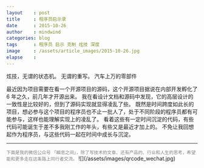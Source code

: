 ```yaml
---
layout    : post
title     : 程序员启示录
date      : 2015-10-26
author    : mindwind
categories: blog
tags      : 程序员 启示 克制 炫技 深度
image     : /assets/article_images/2015-10-26.jpg
elapse    :
---
```


炫技，无谓的状态机。
无谓的重写。
汽车上万的零部件


最近因为项目需要在看一个开源项目的源码，这个开源项目据说在内部开发孵化了 6 年之久，前几年才开源出来。
我在看设计文档和源码中发现，它的高层设计的一致性是比较好的，但到了源码实现就显得凌乱了些。
既然是时间跨度如此长的项目，想必参与这个项目的程序员也不止一批人了，处于不同阶段的程序员都有可能参与，这样也能理解实现上的凌乱了。
看着这些有一定时间沉淀的代码，有些代码可能诞生于差不多我刚工作的年头，有些又是最近才加上的。
不免让我回想起作为程序员，与这些代码一起在时间中成长与沉淀。





---
<small style="color:gray">
下面是我的微信公众号 「瞬息之间」，除了写技术的文章、还有产品的、行业和人生的思考，希望能和更多走在这条路上同行者交流。
</small>  
![](/assets/images/qrcode_wechat.jpg)

